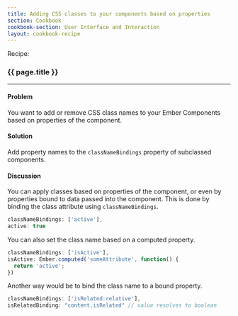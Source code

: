 ```yaml
---
title: Adding CSS classes to your components based on properties
section: Cookbook
cookbook-section: User Interface and Interaction
layout: cookbook-recipe
---
```

<span class="recipe-label">Recipe:</span>

### {{ page.title }}
-----

#### Problem
You want to add or remove CSS class names to your Ember Components based on properties of the component.

#### Solution
Add property names to the `classNameBindings` property of subclassed components.

#### Discussion

You can apply classes based on properties of the component, or even by properties bound to data passed into the component. This is done by binding the class attribute using `classNameBindings`.

```js
classNameBindings: ['active'],
active: true
```

You can also set the class name based on a computed property.

```js
classNameBindings: ['isActive'],
isActive: Ember.computed('someAttribute', function() {
  return 'active';
})
```

Another way would be to bind the class name to a bound property.

```js
classNameBindings: ['isRelated:relative'],
isRelatedBinding: "content.isRelated" // value resolves to boolean
```

<!--- #### Example

<a class="jsbin-embed" href="http://jsbin.com/jogizaqepe/2/embed?live">JS Bin</a>

See [Customizing a Component's Element](../../components/customizing-a-components-element/) for further examples. -->
